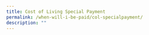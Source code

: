 ```yaml
---
title: Cost of Living Special Payment
permalink: /when-will-i-be-paid/col-specialpayment/
description: ""
---
```

